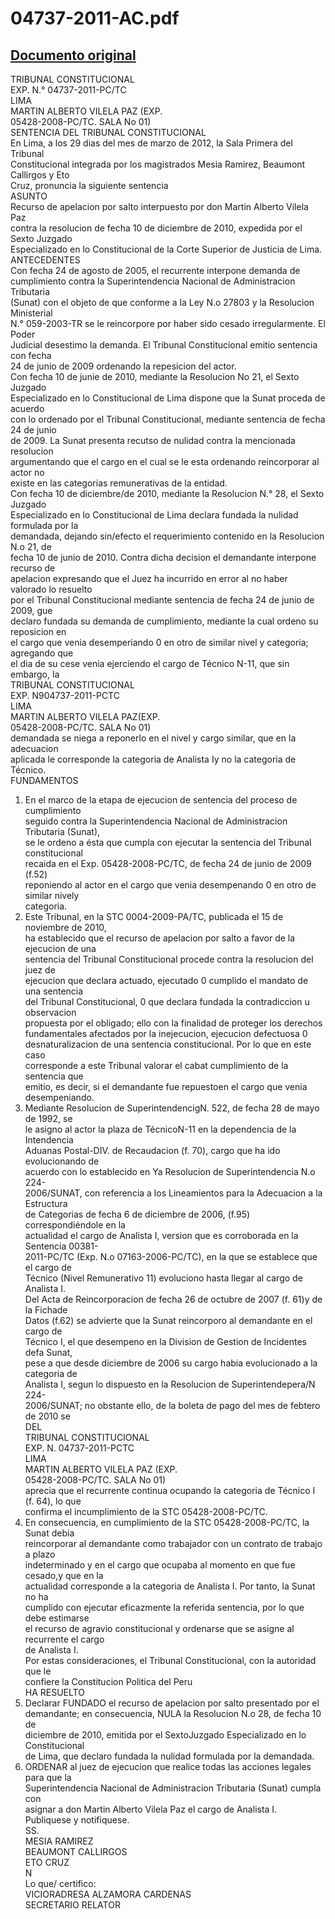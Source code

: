 
04737-2011-AC.pdf
=================
  
[Documento original](https://tc.gob.pe/jurisprudencia/2012/04737-2011-AC.pdf)  
---  
TRIBUNAL CONSTITUCIONAL  
EXP. N.° 04737-2011-PC/TC  
LIMA  
MARTIN ALBERTO VILELA PAZ (EXP.  
05428-2008-PC/TC. SALA No 01)  
SENTENCIA DEL TRIBUNAL CONSTITUCIONAL  
En Lima, a los 29 dias del mes de marzo de 2012, la Sala Primera del Tribunal  
Constitucional integrada por los magistrados Mesia Ramirez, Beaumont Callirgos y Eto  
Cruz, pronuncia la siguiente sentencia  
ASUNTO  
Recurso de apelacion por salto interpuesto por don Martin Alberto Vilela Paz  
contra la resolucion de fecha 10 de diciembre de 2010, expedida por el Sexto Juzgado  
Especializado en lo Constitucional de la Corte Superior de Justicia de Lima.  
ANTECEDENTES  
Con fecha 24 de agosto de 2005, el recurrente interpone demanda de  
cumplimiento contra la Superintendencia Nacional de Administracion Tributaria  
(Sunat) con el objeto de que conforme a la Ley N.o 27803 y la Resolucion Ministerial  
N.° 059-2003-TR se le reincorpore por haber sido cesado irregularmente. El Poder  
Judicial desestimo la demanda. El Tribunal Constitucional emitio sentencia con fecha  
24 de junio de 2009 ordenando la repesicion del actor.  
Con fecha 10 de junie de 2010, mediante la Resolucion No 21, el Sexto Juzgado  
Especializado en lo Constitucional de Lima dispone que la Sunat proceda de acuerdo  
con lo ordenado por el Tribunal Constitucional, mediante sentencia de fecha 24 de junio  
de 2009. La Sunat presenta recutso de nulidad contra la mencionada resolucion  
argumentando que el cargo en el cual se le esta ordenando reincorporar al actor no  
existe en las categorias remunerativas de la entidad.  
Con fecha 10 de diciembre/de 2010, mediante la Resolucion N.° 28, el Sexto Juzgado  
Especializado en lo Constitucional de Lima declara fundada la nulidad formulada por la  
demandada, dejando sin/efecto el requerimiento contenido en la Resolucion N.o 21, de  
fecha 10 de junio de 2010. Contra dicha decision el demandante interpone recurso de  
apelacion expresando que el Juez ha incurrido en error al no haber valorado lo resuelto  
por el Tribunal Constitucional mediante sentencia de fecha 24 de junio de 2009, gue  
declaro fundada su demanda de cumplimiento, mediante la cual ordeno su reposicion en  
el cargo que venia desemperiando 0 en otro de similar nivel y categoria; agregando que  
el dia de su cese venia ejerciendo el cargo de Técnico N-11, que sin embargo, la  
TRIBUNAL CONSTITUCIONAL  
EXP. N904737-2011-PCTC  
LIMA  
MARTIN ALBERTO VILELA PAZ(EXP.  
05428-2008-PC/TC. SALA No 01)  
demandada se niega a reponerlo en el nivel y cargo similar, que en la adecuacion  
aplicada le corresponde la categoria de Analista Iy no la categoria de Técnico.  
FUNDAMENTOS  
1. En el marco de la etapa de ejecucion de sentencia del proceso de cumplimiento  
seguido contra la Superintendencia Nacional de Administracion Tributaria (Sunat),  
se le ordeno a ésta que cumpla con ejecutar la sentencia del Tribunal constitucional  
recaida en el Exp. 05428-2008-PC/TC, de fecha 24 de junio de 2009 (f.52)  
reponiendo al actor en el cargo que venia desempenando 0 en otro de similar nively  
categoria.  
2. Este Tribunal, en la STC 0004-2009-PA/TC, publicada el 15 de noviembre de 2010,  
ha establecido que el recurso de apelacion por salto a favor de la ejecucion de una  
sentencia del Tribunal Constitucional procede contra la resolucion del juez de  
ejecucion que declara actuado, ejecutado 0 cumplido el mandato de una sentencia  
del Tribunal Constitucional, 0 que declara fundada la contradiccion u observacion  
propuesta por el obligado; ello con la finalidad de proteger los derechos  
fundamentales afectados por la inejecucion, ejecucion defectuosa 0  
desnaturalizacion de una sentencia constitucional. Por lo que en este caso  
corresponde a este Tribunal valorar el cabat cumplimiento de la sentencia que  
emitio, es decir, si el demandante fue repuestoen el cargo que venia desempeniando.  
3. Mediante Resolucion de SuperintendencigN. 522, de fecha 28 de mayo de 1992, se  
le asigno al actor la plaza de TécnicoN-11 en la dependencia de la Intendencia  
Aduanas Postal-DIV. de Recaudacion (f. 70), cargo que ha ido evolucionando de  
acuerdo con lo establecido en Ya Resolucion de Superintendencia N.o 224-  
2006/SUNAT, con referencia a los Lineamientos para la Adecuacion a la Estructura  
de Categorias de fecha 6 de diciembre de 2006, (f.95) correspondiéndole en la  
actualidad el cargo de Analista I, version que es corroborada en la Sentencia 00381-  
2011-PC/TC (Exp. N.o 07163-2006-PC/TC), en la que se establece que el cargo de  
Técnico (Nivel Remunerativo 11) evoluciono hasta llegar al cargo de Analista I.  
Del Acta de Reincorporacion de fecha 26 de octubre de 2007 (f. 61)y de la Fichade  
Datos (f.62) se advierte que la Sunat reincorporo al demandante en el cargo de  
Técnico I, el que desempeno en la Division de Gestion de Incidentes defa Sunat,  
pese a que desde diciembre de 2006 su cargo habia evolucionado a la categoria de  
Analista I, segun lo dispuesto en la Resolucion de Superintendepera/N 224-  
2006/SUNAT; no obstante ello, de la boleta de pago del mes de febtero de 2010 se  
DEL  
TRIBUNAL CONSTITUCIONAL  
EXP. N. 04737-2011-PCTC  
LIMA  
MARTIN ALBERTO VILELA PAZ (EXP.  
05428-2008-PC/TC. SALA No 01)  
aprecia que el recurrente continua ocupando la categoria de Técnico I (f. 64), lo que  
confirma el incumplimiento de la STC 05428-2008-PC/TC.  
5. En consecuencia, en cumplimiento de la STC 05428-2008-PC/TC, la Sunat debia  
reincorporar al demandante como trabajador con un contrato de trabajo a plazo  
indeterminado y en el cargo que ocupaba al momento en que fue cesado,y que en la  
actualidad corresponde a la categoria de Analista I. Por tanto, la Sunat no ha  
cumplido con ejecutar eficazmente la referida sentencia, por lo que debe estimarse  
el recurso de agravio constitucional y ordenarse que se asigne al recurrente el cargo  
de Analista I.  
Por estas consideraciones, el Tribunal Constitucional, con la autoridad que le  
confiere la Constitucion Politica del Peru  
HA RESUELTO  
1. Declarar FUNDADO el recurso de apelacion por salto presentado por el  
demandante; en consecuencia, NULA la Resolucion N.o 28, de fecha 10 de  
diciembre de 2010, emitida por el SextoJuzgado Especializado en lo Constitucional  
de Lima, que declaro fundada la nulidad formulada por la demandada.  
2. ORDENAR al juez de ejecucion que realice todas las acciones legales para que la  
Superintendencia Nacional de Administracion Tributaria (Sunat) cumpla con  
asignar a don Martin Alberto Vilela Paz el cargo de Analista I.  
Publiquese y notifiquese.  
SS.  
MESIA RAMIREZ  
BEAUMONT CALLIRGOS  
ETO CRUZ  
N  
Lo que/ certifico:  
VICIORADRESA ALZAMORA CARDENAS  
SECRETARIO RELATOR